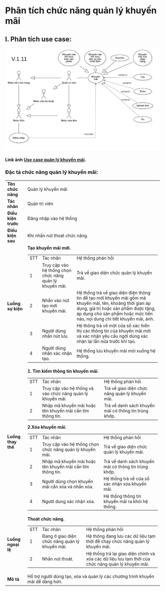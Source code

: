 # Phân tích chức năng quản lý khuyến mãi

## I. Phân tích use case:
  ![use-case-promotion-manger](images/UseCasePromotionManager.png)

#### Link ảnh [Use case quản lý khuyến mãi](images/UseCasePromotionManager.png).

### Đặc tả chức năng quản lý khuyến mãi:

<table>
  <tbody>
    <tr>
      <td>
        <b>Tên chức năng</b>
      </td>
      <td>Quản lý khuyến mãi</td>
    </tr>
    <tr>
      <td>
        <b>Tác nhân</b>
      </td>
      <td>Quản trị viên</td>
    </tr>
    <tr>
      <td>
        <b>Điều kiện trước</b>
      </td>
      <td>Đăng nhập vào hệ thống</td>
    </tr>
    <tr>
      <td>
        <b>Điều kiện sau</b>
      </td>
      <td>
       Khi nhấn nút thoát chức năng.
      </td>
    </tr>
    <tr>
      <td>
        <b>Luồng sự kiện</b>
      </td>
      <td>
        <table>
          <tbody>
            <span><b>Tạo khuyến mãi mới.</b></span>
            <tr>
              <td>STT</td>
              <td>Tác nhân</td>
              <td>Hệ thống phản hồi</td>
            </tr>
            <tr>
              <td>1</td>
              <td>Truy cập vào hệ thống chọn chức năng quản lý khuyến mãi.</td>
              <td>
                Trả về giao diện chức quản lý khuyến mãi.
              </td>
            </tr>
            <tr>
              <td>2</td>
              <td>Nhấn vào nút tạo mới khuyến mãi.</td>
              <td>
                Hệ thống trả về giao diện điện thông tin để tạo mới khuyến mãi gồm mã khuyến mãi, tên, khoảng thời gian áp dụng, giá trị hoặc sản phẩm được tặng, áp dụng cho sản phẩm hoặc mức tiền nào, nọi dung chi tiết khuyến mãi, ảnh.
              </td>
            </tr>
            <tr>
              <td>3</td>
              <td>Người dùng nhấn nút lưu.</td>
              <td>
                Hệ thông trả về một cửa sổ xác hiển thị các thông tin của khuyến mãi mới và xác nhận yêu cầu ngời dùng xác nhận lại lần nửa trước khi tạo.
              </td>
            </tr>
            <tr>
              <td>4</td>
              <td>Người dùng nhấn xác nhận tạo.</td>
              <td>
                Hệ thống lưu khuyến mãi mói xuống hệ thống.
              </td>
            </tr>
          </tbody>
        </table>
      </td>
    </tr>
    <tr>
      <td>
        <b>Luồng thay thế</b>
      </td>
      <td>
        <table>
          <tbody>
            <span><b>1. Tìm kiếm thông tin khuyến mãi.</b></span>
            <tr>
              <td>STT</td>
              <td>Tác nhân</td>
              <td>Hệ thống phản hồi</td>
            </tr>
            <tr>
              <td>1</td>
              <td>Truy cập vào hệ thống và vào chức năng quản lý khuyến mãi.</td>
              <td>
                Trả về giao diện chức năng quản lý khuyến mãi.
              </td>
            </tr>
            <tr>
              <td>2</td>
              <td>Nhập mã khuyến mãi hoặc tên khuyến mãi cần tìm thông tin.</td>
              <td>
                Trả về danh sách khuyến mãi có thông tin trùng khớp.
              </td>
            </tr>
          </tbody>
        </table>
        <table>
          <tbody>
            <span><b>2.Xóa khuyến mãi.</b></span>
            <tr>
              <td>STT</td>
              <td>Tác nhân</td>
              <td>Hệ thống phản hồi</td>
            </tr>
            <tr>
              <td>1</td>
              <td>Truy cập vào hệ thống chọn chức năng quản lý khuyến mãi.</td>
              <td>
                Trả về giao diện chức quản lý khuyến mãi.
              </td>
            </tr>
            <tr>
              <td>2</td>
              <td>Nhập mã khuyến mãi hoặc tên khuyến mãi cần tìm thông tin.</td>
              <td>
                Trả về danh sách khuyến mãi có thông tin trùng khớp.
              </td>
            </tr>
            <tr>
              <td>3</td>
              <td>Người dùng chọn khuyến mãi cần xóa và nhấn xóa.</td>
              <td>
                Hệ thống trả về cửa sổ xác nhận xóa khuyến mãi.
              </td>
            </tr>
            <tr>
              <td>4</td>
              <td>Người dung xác nhận xóa.</td>
              <td>
                Hệ thống thông tin khuyến mãi ra khỏi hệ thống.
              </td>
            </tr>
          </tbody>
        </table>
      </td>
    </tr>
        <tr>
      <td>
        <b>Luồng ngoại lệ</b>
      </td>
      <td>
        <table>
          <tbody>
            <span><b>Thoát chức năng.</b></span>
            <tr>
              <td>STT</td>
              <td>Tác nhân</td>
              <td>Hệ thống phản hồi</td>
            </tr>
            <tr>
              <td>1</td>
              <td>Đang ở giao diện chức năng quản lý khuyến mãi.</td>
              <td>
                Hệ thông đang lưu các dữ liệu tạm thời để chạy chức năng quản lý khuyến mãi.
              </td>
            </tr>
            <tr>
              <td>2</td>
              <td>Nhấn nút thoát.</td>
              <td>
                Hệ thống trả lại giao diện chính và xóa các dữ liệu lưu tạm thời của chức năng quản lý khuyến mãi.
              </td>
            </tr>
          </tbody>
        </table>
      </td>
    </tr>
    <tr>
      <td>
        <b>Mô tả</b>
      </td>
      <td>
        Hổ trợ người dùng tạo, xóa và quản lý các chương trình khuyến mãi dể dàng hơn.
      </td>
    </tr>
  </tbody>
</table>